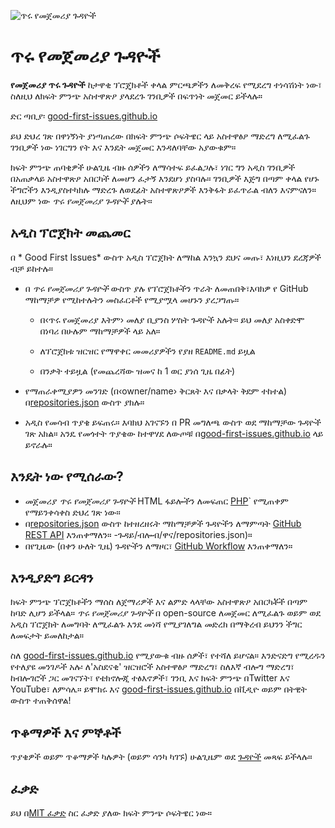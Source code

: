 ![ጥሩ የመጀመሪያ ጉዳዮች](../assets/github/social-preview.png)

# ጥሩ የመጀመሪያ ጉዳዮች

**የመጀመሪያ ጥሩ ጉዳዮች** ከታዋቂ ፕሮጄክቶች ቀላል ምርጫዎችን ለመቅረፍ የሚደረግ ተነሳሽነት ነው፣ ስለዚህ ለክፍት ምንጭ አስተዋጽዖ ያላደረጉ ገንቢዎች በፍጥነት መጀመር ይችላሉ።

ድር ጣቢያ፡ [good-first-issues.github.io](https://good-first-issues.github.io)

ይህ ድህረ ገጽ በዋነኝነት ያነጣጠረው በክፍት ምንጭ ሶፍትዌር ላይ አስተዋፅዖ ማድረግ ለሚፈልጉ ገንቢዎች ነው ነገርግን የት እና እንዴት መጀመር እንዳለባቸው አያውቁም።

ክፍት ምንጭ ጠባቂዎች ሁልጊዜ ብዙ ሰዎችን ለማሳተፍ ይፈልጋሉ፣ ነገር ግን አዲስ ገንቢዎች በአጠቃላይ አስተዋጽዖ አበርካች ለመሆን ፈታኝ እንደሆነ ያስባሉ። ገንቢዎች እጅግ በጣም ቀላል የሆኑ ችግሮችን እንዲያስተካክሉ ማድረጉ ለወደፊት አስተዋጽዖዎች እንቅፋት ይፈጥራል ብለን እናምናለን። ለዚህም ነው *ጥሩ የመጀመሪያ ጉዳዮች* ያሉት።

## አዲስ ፕሮጀክት መጨመር

በ * Good First Issues* ውስጥ አዲስ ፕሮጀክት ለማከል እንኳን ደህና መጡ፣ እነዚህን ደረጃዎች ብቻ ይከተሉ።

- በ *ጥሩ የመጀመሪያ ጉዳዮች* ውስጥ ያሉ የፕሮጀክቶችን ጥራት ለመጠበቅ፣እባክዎ የ GitHub ማከማቻዎ የሚከተሉትን መስፈርቶች የሚያሟላ መሆኑን ያረጋግጡ።

     - በ‹ጥሩ የመጀመሪያ እትም› መለያ ቢያንስ ሦስት ጉዳዮች አሉት። ይህ መለያ አስቀድሞ በነባሪ በሁሉም ማከማቻዎች ላይ አለ።

     - ለፕሮጀክቱ ዝርዝር የማዋቀር መመሪያዎችን የያዘ `README.md` ይዟል

     - በንቃት ተይዟል (የመጨረሻው ዝመና ከ 1 ወር ያነሰ ጊዜ በፊት)

- የማጠራቀሚያዎን መንገድ (በ‹owner/name› ቅርጸት እና በቃላት ቅደም ተከተል) በ[repositories.json](https://github.com/gomzyakov/good-first-issue/blob/main/repositories.json) ውስጥ ያክሉ።

- አዲስ የመሳብ ጥያቄ ይፍጠሩ። እባክህ አገናኙን በ PR መግለጫ ውስጥ ወደ ማከማቻው ጉዳዮች ገጽ አክል። አንዴ የመጎተት ጥያቄው ከተዋሃደ ለውጦቹ በ[good-first-issues.github.io](https://good-first-issues.github.io) ላይ ይኖራሉ።

## እንዴት ነው የሚሰራው?

- መጀመሪያ *ጥሩ የመጀመሪያ ጉዳዮች* HTML ፋይሎችን ለመፍጠር [PHP](https://www.php.net)` የሚጠቀም የማይንቀሳቀስ ድህረ ገጽ ነው።
- በ[repositories.json](https://github.com/gomzyakov/good-first) ውስጥ ከተዘረዘሩት ማከማቻዎች ጉዳዮችን ለማምጣት [GitHub REST API](https://docs.github.com/en/rest) እንጠቀማለን። -ጉዳይ/ብሎብ/ዋና/repositories.json)።
- በየጊዜው (በቀን ሁለት ጊዜ) ጉዳዮችን ለማዞር፣ [GitHub Workflow](https://docs.github.com/en/actions/using-workflows) እንጠቀማለን።

## እንዲያድግ ይርዳን

ክፍት ምንጭ ፕሮጀክቶችን ማሰስ ለጀማሪዎች እና ልምድ ላላቸው አስተዋጽዖ አበርካቾች በጣም ከባድ ሊሆን ይችላል። *ጥሩ የመጀመሪያ ጉዳዮች* በ open-source ለመጀመር ለሚፈልጉ ወይም ወደ አዲስ ፕሮጀክት ለመግባት ለሚፈልጉ እንደ መነሻ የሚያገለግል መድረክ በማቅረብ ይህንን ችግር ለመፍታት ይመለከታል።

ስለ [good-first-issues.github.io](https://good-first-issues.github.io) የሚያውቁ ብዙ ሰዎች፣ የተሻለ ይሆናል። እንድናድግ የሚረዱን የተለያዩ መንገዶች አሉ፡ ለ'አስደናቂ' ዝርዝሮች አስተዋፅዖ ማድረግ፣ ስለእኛ ብሎግ ማድረግ፣ ከብሎገሮች ጋር መገናኘት፣ የቴክኖሎጂ ተፅእኖዎች፣ ገንቢ እና ክፍት ምንጭ በTwitter እና YouTube፣ ለምሳሌ። ይሞክሩ እና [good-first-issues.github.io](https://good-first-issues.github.io) በቪዲዮ ወይም በትዊት ውስጥ ተጠቅሰዋል!

## ጥቆማዎች እና ምኞቶች

ጥያቄዎች ወይም ጥቆማዎች ካሉዎት (ወይም ሳንካ ካገኙ) ሁልጊዜም ወደ [ጉዳዮች](https://github.com/good-first-issues/good-first-issues.github.io/issues) መጻፍ ይችላሉ።

## ፈቃድ

ይህ በ[MIT ፈቃድ](https://github.com/good-first-issues/good-first-issues.github.io/blob/main/LICENSE) ስር ፈቃድ ያለው ክፍት ምንጭ ሶፍትዌር ነው።